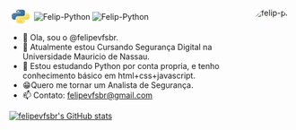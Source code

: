 <div style="display: inline_block"><br>
  <img align="center" alt="Felip-Python" height="30" width="40" src="https://raw.githubusercontent.com/devicons/devicon/master/icons/python/python-original.svg">
  <img align="center" alt="Felip-Python" height="30" width="40" src="https://icongr.am/devicon/javascript-original.svg">
  <img align="center" alt="Felip-Python" height="30" width="40" src="https://icongr.am/devicon/html5-original-wordmark.svg">
  <img align="right" alt="felip-pic" height="150" style="border-radius:50px;" src="https://avatarfiles.alphacoders.com/230/230348.jpg?width=676&height=676">




- 👋 Ola, sou o  @felipevfsbr.
- 📖 Atualmente estou Cursando Segurança Digital na Universidade Mauricio de Nassau.
- 🐍 Estou estudando Python por conta propria, e tenho conhecimento básico em html+css+javascript.
- 😁Quero me tornar um Analista de Segurança.
- 📫 Contato: felipevfsbr@gmail.com

[![felipevfsbr's GitHub stats](https://github-readme-stats.vercel.app/api?username=felipevfsbr)](https://github.com/anuraghazra/github-readme-stats)



<!---
felipevfsbr/felipevfsbr is a ✨ special ✨ repository because its `README.md` (this file) appears on your GitHub profile.
You can click the Preview link to take a look at your changes.
--->
